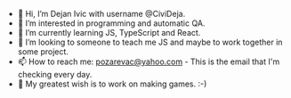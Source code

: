 - 👋 Hi, I’m Dejan Ivic with username @CiviDeja.
- 👀 I’m interested in programming and automatic QA.
- 🌱 I’m currently learning JS, TypeScript and React.
- 💞️ I’m looking to someone to teach me JS and maybe to work together in some project.
- 📫 How to reach me:  pozarevac@yahoo.com - This is the email that I'm checking every day.
- 💞️ My greatest wish is to work on making games. :-)
